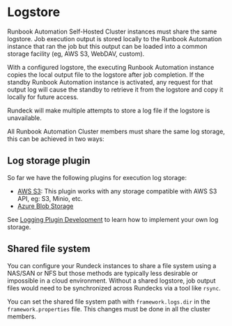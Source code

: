 # Logstore

Runbook Automation Self-Hosted Cluster instances must share the same logstore. Job execution output is stored locally to the Runbook Automation instance that ran the job but this output can be loaded into a common storage facility (eg, AWS S3, WebDAV, custom).

With a configured logstore, the executing Runbook Automation instance copies the local output file to the logstore after job completion. If the standby Runbook Automation instance is activated, any request for that output log will cause the standby to retrieve it from the logstore and copy it locally for future access.

Rundeck will make multiple attempts to store a log file if the logstore is unavailable.

All Runbook Automation Cluster members must share the same log storage, this can be achieved in two ways:

## Log storage plugin

So far we have the following plugins for execution log storage:

- [AWS S3](/administration/cluster/logstore/s3.md): This plugin works with any storage compatible with AWS S3 API, eg: S3, Minio, etc.
- [Azure Blob Storage](/administration/cluster/logstore/azure.md)

See [Logging Plugin Development](/developer/06-logging-plugins.md) to learn how to implement your own log storage.

## Shared file system

You can configure your Rundeck instances to share a file system using a NAS/SAN or NFS but those methods are typically less desirable or impossible in a cloud environment. Without a shared logstore, job output files would need to be synchronized across Rundecks via a tool like `rsync`.

You can set the shared file system path with `framework.logs.dir` in the `framework.properties` file. This changes must be done in all the cluster members.

